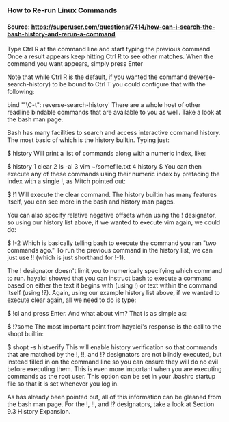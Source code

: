 ### How to Re-run Linux Commands

#### Source: https://superuser.com/questions/7414/how-can-i-search-the-bash-history-and-rerun-a-command

Type Ctrl R at the command line and start typing the previous command. Once a result appears keep hitting Ctrl R to see other matches. When the command you want appears, simply press Enter

Note that while Ctrl R is the default, if you wanted the command (reverse-search-history) to be bound to Ctrl T you could configure that with the following:

bind '"\C-t": reverse-search-history'
There are a whole host of other readline bindable commands that are available to you as well. Take a look at the bash man page.

Bash has many facilities to search and access interactive command history. The most basic of which is the history builtin. Typing just:

$ history
Will print a list of commands along with a numeric index, like:

$ history
1 clear
2 ls -al
3 vim ~/somefile.txt
4 history
$
You can then execute any of these commands using their numeric index by prefacing the index with a single !, as Mitch pointed out:

$ !1
Will execute the clear command. The history builtin has many features itself, you can see more in the bash and history man pages.

You can also specify relative negative offsets when using the ! designator, so using our history list above, if we wanted to execute vim again, we could do:

$ !-2
Which is basically telling bash to execute the command you ran "two commands ago." To run the previous command in the history list, we can just use !! (which is just shorthand for !-1).

The ! designator doesn't limit you to numerically specifying which command to run. hayalci showed that you can instruct bash to execute a command based on either the text it begins with (using !) or text within the command itself (using !?). Again, using our example history list above, if we wanted to execute clear again, all we need to do is type:

$ !cl
and press Enter. And what about vim? That is as simple as:

$ !?some
The most important point from hayalci's response is the call to the shopt builtin:

$ shopt -s histverify
This will enable history verification so that commands that are matched by the !, !!, and !? designators are not blindly executed, but instead filled in on the command line so you can ensure they will do no evil before executing them. This is even more important when you are executing commands as the root user. This option can be set in your .bashrc startup file so that it is set whenever you log in.

As has already been pointed out, all of this information can be gleaned from the bash man page. For the !, !!, and !? designators, take a look at Section 9.3 History Expansion.
